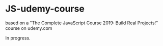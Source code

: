 # JS-udemy-course
based on a "The Complete JavaScript Course 2019: Build Real Projects!" course on udemy.com


In progress.

